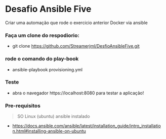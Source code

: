 # Desafio Ansible Five
Criar uma automação que rode o exercicio anterior Docker via ansible

### Faça um clone do respodiorio:
- git clone https://github.com/Streamerjml/DesfioAnsibleFive.git

### rode o comando do play-book
- ansible-playbook provisioning.yml
  
### Teste
- abra o navegador https://localhost:8080 para testar a aplicação!

### Pre-requisitos
> SO Linux (ubuntu)
> ansible instalado 

* https://docs.ansible.com/ansible/latest/installation_guide/intro_installation.html#installing-ansible-on-ubuntu